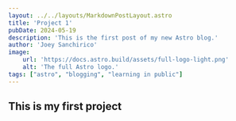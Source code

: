 ```yaml
--- 
layout: ../../layouts/MarkdownPostLayout.astro
title: 'Project 1'
pubDate: 2024-05-19
description: 'This is the first post of my new Astro blog.'
author: 'Joey Sanchirico'
image:
    url: 'https://docs.astro.build/assets/full-logo-light.png'
    alt: 'The full Astro logo.'
tags: ["astro", "blogging", "learning in public"]
---
```


## This is my first project 
